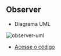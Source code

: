 ## Observer

* Diagrama UML

![observer-uml](https://github.com/user-attachments/assets/301f4d6a-5818-4ddf-9b13-0d284215ca7a)

* [Acesse o código](./src)
